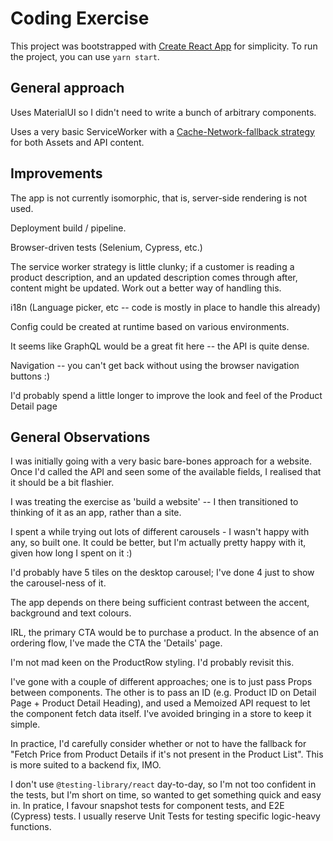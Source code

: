 # Coding Exercise 

This project was bootstrapped with [Create React App](https://github.com/facebook/create-react-app) for simplicity.
To run the project, you can use `yarn start`.

## General approach

Uses MaterialUI so I didn't need to write a bunch of arbitrary components.

Uses a very basic ServiceWorker with a 
[Cache-Network-fallback strategy](https://developers.google.com/web/fundamentals/instant-and-offline/offline-cookbook#cache-falling-back-to-network) 
for both Assets and API content. 

## Improvements

The app is not currently isomorphic, that is, server-side rendering is not used.

Deployment build / pipeline.

Browser-driven tests (Selenium, Cypress, etc.)

The service worker strategy is little clunky; if a customer is reading a product description, and an updated description
comes through after, content might be updated. Work out a better way of handling this.

i18n (Language picker, etc -- code is mostly in place to handle this already)

Config could be created at runtime based on various environments.

It seems like GraphQL would be a great fit here -- the API is quite dense.

Navigation -- you can't get back without using the browser navigation buttons :)

I'd probably spend a little longer to improve the look and feel of the Product Detail page

## General Observations

I was initially going with a very basic bare-bones approach for a website. Once I'd called the API and seen some of the
available fields, I realised that it should be a bit flashier.

I was treating the exercise as 'build a website' -- I then transitioned to thinking of it as an app, rather than a site.

I spent a while trying out lots of different carousels - I wasn't happy with any, so built one. It could be better, but
I'm actually pretty happy with it, given how long I spent on it :)

I'd probably have 5 tiles on the desktop carousel; I've done 4 just to show the carousel-ness of it.

The app depends on there being sufficient contrast between the accent, background and text colours.

IRL, the primary CTA would be to purchase a product. In the absence of an ordering flow, I've made the CTA the 'Details'
page.

I'm not mad keen on the ProductRow styling. I'd probably revisit this.

I've gone with a couple of different approaches; one is to just pass Props between components. The other is to pass
an ID (e.g. Product ID on Detail Page + Product Detail Heading), and used a Memoized API request to let the component
fetch data itself. I've avoided bringing in a store to keep it simple.

In practice, I'd carefully consider whether or not to have the fallback for "Fetch Price from Product Details if it's 
not present in the Product List". This is more suited to a backend fix, IMO.

I don't use `@testing-library/react` day-to-day, so I'm not too confident in the tests, but I'm short on time, so wanted
to get something quick and easy in. In pratice, I favour snapshot tests for component tests, and E2E (Cypress) tests.
I usually reserve Unit Tests for testing specific logic-heavy functions.